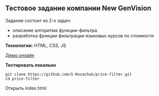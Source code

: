## Тестовое задание компании New GenVision

Задание состоит из 2-х задач:
- описание алгоритма функции-фильтра
- разработка функции фильтрации языковых курсов по стоимости

**Технологии:** HTML, CSS, JS  

[Демо онлайн](https://s-kozachuk.github.io/price-filter)

**Тестировать локально**  
```
git clone https://github.com/S-Kozachuk/price-filter.git 
cd price-filter
```
Открыть index.html